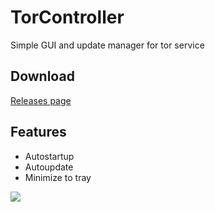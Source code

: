 # TorController
Simple GUI and update manager for tor service

## Download
[Releases page](https://github.com/memstream/torcontroller/releases)

## Features
- Autostartup
- Autoupdate
- Minimize to tray

<img src="https://i.ibb.co/n1bjBLD/torcontroller.png">
